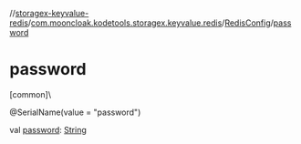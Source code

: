 //[storagex-keyvalue-redis](../../../index.md)/[com.mooncloak.kodetools.storagex.keyvalue.redis](../index.md)/[RedisConfig](index.md)/[password](password.md)

# password

[common]\

@SerialName(value = &quot;password&quot;)

val [password](password.md): [String](https://kotlinlang.org/api/latest/jvm/stdlib/kotlin/-string/index.html)
